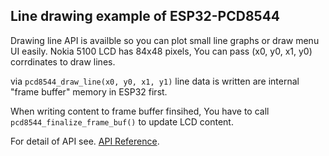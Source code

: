 ## Line drawing example of ESP32-PCD8544

Drawing line API is availble so you can plot small line graphs or draw menu UI easily. 
Nokia 5100 LCD has 84x48 pixels, You can pass (x0, y0, x1, y0) corrdinates to draw lines.

via `pcd8544_draw_line(x0, y0, x1, y1)` line data is  written are internal "frame buffer" 
memory in ESP32 first.

When writing content to frame buffer finsihed, You have to call `pcd8544_finalize_frame_buf()`
to update LCD content.

For detail of API see.
[API Reference](http://esp32-pcd8544.readthedocs.io/en/latest/api-reference/pcd8544/index.html).


